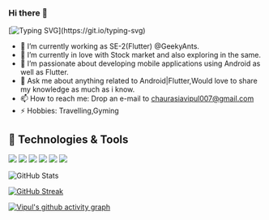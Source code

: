### Hi there 👋

[![Typing SVG](https://readme-typing-svg.herokuapp.com/?lines=Welcome+to+my+Github+Profile;I'm+a+Software+Engineer;Experienced+in+Flutter+and+Android;with+2+years;Still+learning+and+growing;in+mobile+world+😃;)](https://git.io/typing-svg)

- 🔭 I’m currently working as SE-2(Flutter) @GeekyAnts.
- 🌱 I’m currently in love with Stock market and also exploring in the same.
- 👯 I’m passionate about developing mobile applications using Android as well as Flutter.
- 💬 Ask me about anything related to Android|Flutter,Would love to share my knowledge as much as i know.
- 📫 How to reach me: Drop an e-mail to chaurasiavipul007@gmail.com 
- ⚡ Hobbies: Travelling,Gyming

## 🚀 Technologies & Tools
<img src= "https://img.shields.io/badge/Flutter-02569B?style=for-the-badge&logo=flutter&logoColor=white">  <img src= "https://img.shields.io/badge/Dart-0175C2?style=for-the-badge&logo=dart&logoColor=white">  <img src= "https://img.shields.io/badge/firebase-ffca28?style=for-the-badge&logo=firebase&logoColor=black">  <img src= "https://img.shields.io/badge/React-61DAFB?style=for-the-badge&logo=react&logoColor=white">  <img src= "https://img.shields.io/badge/Node%20js-339933?style=for-the-badge&logo=nodedotjs&logoColor=white"> <img src= "https://img.shields.io/badge/Android-3DDC84?style=for-the-badge&logo=android&logoColor=white">

![GitHub Stats](https://github-readme-stats.vercel.app/api?username=vipul1298&theme=radical)

[![GitHub Streak](https://github-readme-streak-stats.herokuapp.com/?user=vipul1298&theme=radical)](https://git.io/streak-stats)

[![Vipul's github activity graph](https://activity-graph.herokuapp.com/graph?username=vipul1298&theme=rogue)](https://github.com/vipul1298/github-readme-activity-graph)

